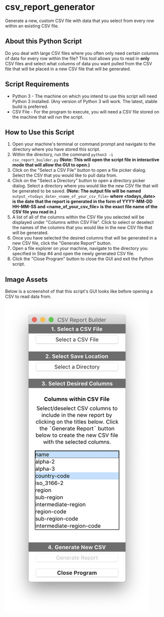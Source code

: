 # csv_report_generator
Generate a new, custom CSV file with data that you select from every row within an existing CSV file. 

## About this Python Script
Do you deal with large CSV files where you often only need certain columns of data for every row within the file? This tool allows you to read in **only** CSV files and select what columns of data you want pulled from the CSV file that will be placed in a new CSV file that will be generated.

## Script Requirements
* Python 3 - The machine on which you intend to use this script will need Python 3 installed. (Any version of Python 3 will work. The latest, stable build is preferred. 
* CSV File - For the program to execute, you will need a CSV file stored on the machine that will run the script. 

## How to Use this Script
1. Open your machine's terminal or command prompt and navigate to the directory where you have stored this script. 
1. Within the directory, run the command `python3 -i csv_report_builder.py` **(Note: This will open the script file in interactive mode that will allow the GUI to open.)**
1. Click on the "Select a CSV File" button to open a file picker dialog. Select the CSV that you would like to pull data from.
1. Click on the "Select a Directory" button to open a directory picker dialog. Select a directory where you would like the new CSV file that will be generated to be saved. 
  **(Note: The output file will be named** `output_<todays_date>_<name_of_your_csv_file>` **where <todays_date> is the date that the report is generated in the form of YYYY-MM-DD HH-MM-SS and <name_of_your_csv_file> is the exact file name of the CSV file you read in.)**
1. A list of all of the columns within the CSV file you selected will be displayed under "Columns within CSV File". Click to select or deselect the names of the columns that you would like in the new CSV file that will be generated.
1. Once you have selected the desired columns that will be generated in a new CSV file, click the "Generate Report" button. 
1. Open a file explorer on your machine, navigate to the directory you specified in Step #4 and open the newly generated CSV file. 
1. Click the "Close Program" button to close the GUI and exit the Python script.

## Image Assets
Below is a screenshot of that this script's GUI looks like before opening a CSV to read data from. 
![Alt text](screenshot.png?raw=true "CSV Report Generator GUI")
